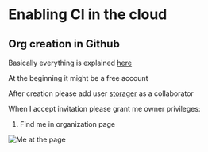 # Enabling CI in the cloud

## Org creation in Github

Basically everything is explained [here](https://help.github.com/articles/creating-a-new-organization-from-scratch/)

At the beginning it might be a free account

After creation please add user [storager](https://github.com/Storager) as a collaborator

When I accept invitation please grant me owner privileges:

1. Find me in organization page

![Me at the page]("img/gh-grant-perm-1.png")